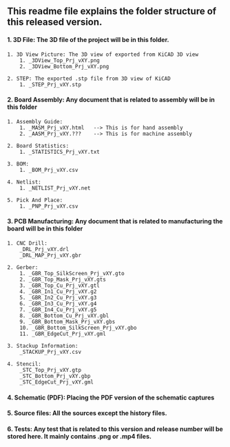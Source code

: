 ## This readme file explains the folder structure of this released version.

#### 1. 3D File: The 3D file of the project will be in this folder.

	1. 3D View Picture: The 3D view of exported from KiCAD 3D view
		1. _3DView_Top_Prj_vXY.png
		2. _3DView_Bottom_Prj_vXY.png

	2. STEP: The exported .stp file from 3D view of KiCAD
		1. _STEP_Prj_vXY.stp

#### 2. Board Assembly: Any document that is related to assembly will be in this folder

	1. Assembly Guide:
		1. _MASM_Prj_vXY.html	--> This is for hand assembly
		2. _AASM_Prj_vXY.???	--> This is for machine assembly

	2. Board Statistics:
		1. _STATISTICS_Prj_vXY.txt

	3. BOM:
		1. _BOM_Prj_vXY.csv

	4. Netlist:
		1. _NETLIST_Prj_vXY.net

	5. Pick And Place:
		1. _PNP_Prj_vXY.csv

#### 3. PCB Manufacturing: Any document that is related to manufacturing the board will be in this folder

	1. CNC Drill:
		_DRL_Prj_vXY.drl		
		_DRL_MAP_Prj_vXY.gbr

	2. Gerber:
		1. _GBR_Top_SilkScreen_Prj_vXY.gto
		2. _GBR_Top_Mask_Prj_vXY.gts
		3. _GBR_Top_Cu_Prj_vXY.gtl
		4. _GBR_In1_Cu_Prj_vXY.g2
		5. _GBR_In2_Cu_Prj_vXY.g3
		6. _GBR_In3_Cu_Prj_vXY.g4
		7. _GBR_In4_Cu_Prj_vXY.g5
		8. _GBR_Bottom_Cu_Prj_vXY.gbl
		9. _GBR_Bottom_Mask_Prj_vXY.gbs
		10. _GBR_Bottom_SilkScreen_Prj_vXY.gbo
		11. _GBR_EdgeCut_Prj_vXY.gml

	3. Stackup Information:
		_STACKUP_Prj_vXY.csv

	4. Stencil:
		_STC_Top_Prj_vXY.gtp
		_STC_Bottom_Prj_vXY.gbp
		_STC_EdgeCut_Prj_vXY.gml

#### 4. Schematic (PDF): Placing the PDF version of the schematic captures

#### 5. Source files: All the sources except the history files.

#### 6. Tests: Any test that is related to this version and release number will be stored here. It mainly contains .png or .mp4 files.
